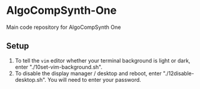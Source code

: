 # AlgoCompSynth-One
Main code repository for AlgoCompSynth One

## Setup

1. To tell the `vim` editor whether your terminal background is light or dark, enter "./10set-vim-background.sh".
2. To disable the display manager / desktop and reboot, enter "./12disable-desktop.sh". You will need to enter your password.
